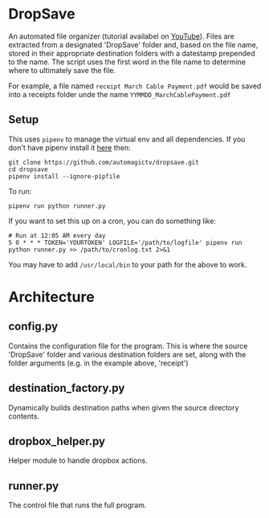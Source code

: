 # DropSave
An automated file organizer (tutorial availabel on [YouTube](https://youtu.be/RdKgf8Z5cu4)). Files are extracted from a designated 'DropSave' folder and, based on the file name, stored in their appropriate destination folders with a datestamp prepended to the name. The script uses the first word in the file name to determine where to ultimately save the file.

For example, a file named `receipt March Cable Payment.pdf` would be saved into a receipts folder unde the name `YYMMDD_MarchCablePayment.pdf`

## Setup
This uses `pipenv` to manage the virtual env and all dependencies. If you don't have pipenv install it [here](https://pypi.org/project/pipenv/) then:

```
git clone https://github.com/automagictv/dropsave.git
cd dropsave
pipenv install --ignore-pipfile
```

To run:

```
pipenv run python runner.py
```

If you want to set this up on a cron, you can do something like:

```
# Run at 12:05 AM every day
5 0 * * * TOKEN='YOURTOKEN' LOGFILE='/path/to/logfile' pipenv run python runner.py >> /path/to/cronlog.txt 2>&1
```

You may have to add `/usr/local/bin` to your path for the above to work.

# Architecture

## config.py
Contains the configuration file for the program. This is where the source 'DropSave' folder and various destination folders are set, along with the folder arguments (e.g. in the example above, 'receipt')

## destination_factory.py
Dynamically builds destination paths when given the source directory contents.

## dropbox_helper.py
Helper module to handle dropbox actions.

## runner.py
The control file that runs the full program.
